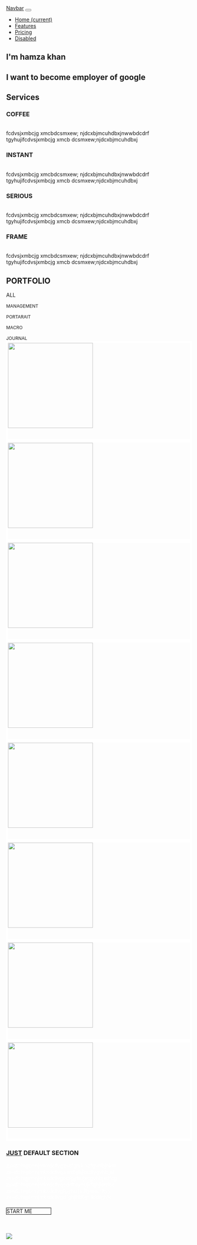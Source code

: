 <html>
 <head>
 <title>My Template</title>
 <meta name="viewport" content="width=device-width initial-scale=1 shrink-to-fit=no" />
<link href="css/bootstrap.min.css" type="text/css" rel="stylesheet"/>
<link href="images/tomato.png" rel="icon"/>
<link href="css/style.css" type="text/css" rel="stylesheet"/>
<link href="css/font-awesome.min.css" type="text/css" rel="stylesheet"/>
<script src="js/jquery-3.3.1.min.js"></script>
<script src="js/bootstrap.min.js"></script>
<script src="js/style.js"></script>
<body>

<nav class="navbar navbar-expand-lg">
  <a class="navbar-brand" href="#">Navbar</a>
  <button class="navbar-toggler" type="button" data-toggle="collapse" data-target="#navbarNav" aria-controls="navbarNav" aria-expanded="false" aria-label="Toggle navigation">
    <span class="navbar-toggler-icon"></span>
  </button>
  <div class="collapse navbar-collapse" id="navbarNav">
    <ul class="navbar-nav">
      <li class="nav-item active">
        <a class="nav-link" href="#">Home <span class="sr-only">(current)</span></a>
      </li>
      <li class="nav-item">
        <a class="nav-link" href="#">Features</a>
      </li>
      <li class="nav-item">
        <a class="nav-link" href="#">Pricing</a>
      </li>
      <li class="nav-item">
        <a class="nav-link disabled" href="#">Disabled</a>
      </li>
    </ul>
  </div>
</nav>








<section id="header">
  <div class="container-fluid" >
    <div class="row heading-row">
	 <div class="col heading-content">
	  <h2 class="text-center text-uppercase"><span>I'm hamza khan</span></h2>
	  <h2 class="text-center text-uppercase"><span>I want to become employer of google</span></h2>
	 </div>
	</div>
  
  
  
  </div>
</section>
<section id="services">
<div class="container">
 <div class="row">
 <div class="col services-heading">
 <h2 class="padding">Services</h2>
 <!--<hr class="hr-light"/>-->
 </div>
 </div>
 <div class="row">
 <div class="col coffee">
 <i class="fa fa-id-card" aria-hidden="true"></i>
 <h3><b>COFFEE</b></h3><br>
	fcdvsjxmbcjg xmcbdcsmxew;
	njdcxbjmcuhdbxjnwwbdcdrf
	tgyhujifcdvsjxmbcjg xmcb
	dcsmxew;njdcxbjmcuhdbxj
 </div>
 <div class="col instant">
 <i class="fa fa-id-card" aria-hidden="true"></i>
 <h3><b>INSTANT</b></h3><br>
	fcdvsjxmbcjg xmcbdcsmxew;
	njdcxbjmcuhdbxjnwwbdcdrf
	tgyhujifcdvsjxmbcjg xmcb
	dcsmxew;njdcxbjmcuhdbxj
 </div>
 <div class="col seroius">
 <i class="fa fa-id-card" aria-hidden="true"></i>
 <h3><b>SERIOUS</b></h3><br>
	fcdvsjxmbcjg xmcbdcsmxew;
	njdcxbjmcuhdbxjnwwbdcdrf
	tgyhujifcdvsjxmbcjg xmcb
	dcsmxew;njdcxbjmcuhdbxj
 </div>
 <div class="col frame">
 <i class="fa fa-id-card" aria-hidden="true"></i>
 <h3><b>FRAME</b></h3><br>
	fcdvsjxmbcjg xmcbdcsmxew;
	njdcxbjmcuhdbxjnwwbdcdrf
	tgyhujifcdvsjxmbcjg xmcb
	dcsmxew;njdcxbjmcuhdbxj
 </div>
 </div>
 </div>
</section>
<section id="portfolio">
 <div class="container"> 
   <div class="row">
     <div class="col-md-7 portfolio-heading" >
     <h2>PORTFOLIO</h2>
	 </div>  
     <div class="col-md-1 All" >ALL</div> 
     <div class="col-md-1" style="margin-top:14px;font-size:12px;">MANAGEMENT</div> 
     <div class="col-md-1" style="margin-top:14px;font-size:12px;">PORTARAIT</div> 
     <div class="col-md-1" style="margin-top:14px;font-size:12px;">MACRO</div> 
     <div class="col-md-1" style="margin-top:14px;font-size:12px;">JOURNAL</div> 
    </div>
 </div>
</section>
<section id="gallery">
 <div class="container">
   <div class="row">
     <div class="col-md-3" style="border:5px solid #fff;height:260px;"><img src="images/p1.jpg" height="230px" width="230px"></div>
     <div class="col-md-3" style="border:5px solid #fff;height:260px;"><img src="images/p1.jpg" height="230px" width="230px"></div>
     <div class="col-md-3" style="border:5px solid #fff;height:260px;"><img src="images/p1.jpg" height="230px" width="230px"></div>
     <div class="col-md-3" style="border:5px solid #fff;height:260px;"><img src="images/p1.jpg" height="230px" width="230px"></div>
  </div>
  <div class="row">
     <div class="col-md-3" style="border:5px solid #fff;height:260px;"><img src="images/p1.jpg" height="230px" width="230px"></div>
     <div class="col-md-3" style="border:5px solid #fff;height:260px;"><img src="images/p1.jpg" height="230px" width="230px"></div>
     <div class="col-md-3" style="border:5px solid #fff;height:260px;"><img src="images/p1.jpg" height="230px" width="230px"></div>
     <div class="col-md-3" style="border:5px solid #fff;height:260px;"><img src="images/p1.jpg" height="230px" width="230px"></div>
  </div>
 </div>
</section>
<section id="footer">
<div class="container">
<div class="row">
   <div class="col-md just">
   <h3><u>JUST</u> DEFAULT SECTION</h3>
   <span style="font-size:14px;color:#fff;">
   zsxdcfvgbhnjmkxdcfvgzxcfghjklxcfgvhbjnkm<br>   
   zsxdcfvgbhnjmkxdcfvgasrdfghjkxcfygvhbjnf<br>
   zsxdcfvgbhnjmkxdcfvgsdfgyhujxcgvhbjxdfcg<br>
   zsxdcfvgbhnjmkxdcfvgedrftgyhujkfghjkxdcc<br>
   zsxdcfvgbhnjmkxdcfvgfgyhuijsdtyuierrttyy<br>
   zsxdcfvgbhnjmkxdcfvgdfghjkldfghjkldfghjk<br>
   </span>
   <div class="btn"style="border:1px solid black;margin-top:20px;width:120px;border-radius:0px;">START ME</div>
   
   </div>
   <div class="col-md"><img src="images/footer_bg.jpg" style="margin-top:50px"></div>

</div>
</div>
</section>
</body>
</html> 
